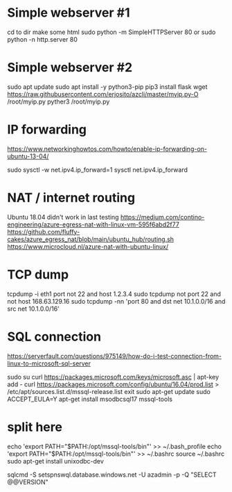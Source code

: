 # Simple webserver #1

cd to dir
make some html
sudo python -m SimpleHTTPServer 80
or
sudo python -n http.server 80

# Simple webserver #2
sudo apt update
sudo apt install -y python3-pip
pip3 install flask
wget https://raw.githubusercontent.com/erjosito/azcli/master/myip.py-O /root/myip.py
pyther3 /root/myip.py

# IP forwarding
https://www.networkinghowtos.com/howto/enable-ip-forwarding-on-ubuntu-13-04/

sudo sysctl -w net.ipv4.ip_forward=1
sysctl net.ipv4.ip_forward

# NAT / internet routing
Ubuntu 18.04 didn't work in last testing
https://medium.com/contino-engineering/azure-egress-nat-with-linux-vm-595f6abd2f77
https://github.com/fluffy-cakes/azure_egress_nat/blob/main/ubuntu_hub/routing.sh
https://www.microcloud.nl/azure-nat-with-ubuntu-linux/

# TCP dump

tcpdump -i eth1 port not 22 and host 1.2.3.4
sudo tcpdump not port 22 and not host 168.63.129.16
sudo tcpdump -nn 'port 80 and dst net 10.1.0.0/16 and src net 10.1.0.0/16'

# SQL connection
https://serverfault.com/questions/975149/how-do-i-test-connection-from-linux-to-microsoft-sql-server

sudo su
curl https://packages.microsoft.com/keys/microsoft.asc | apt-key add -
curl https://packages.microsoft.com/config/ubuntu/16.04/prod.list > /etc/apt/sources.list.d/mssql-release.list
exit
sudo apt-get update
sudo ACCEPT_EULA=Y apt-get install msodbcsql17 mssql-tools
# split here
echo 'export PATH="$PATH:/opt/mssql-tools/bin"' >> ~/.bash_profile
echo 'export PATH="$PATH:/opt/mssql-tools/bin"' >> ~/.bashrc
source ~/.bashrc
sudo apt-get install unixodbc-dev

sqlcmd -S setspnswql.database.windows.net -U azadmin -p -Q "SELECT @@VERSION"



